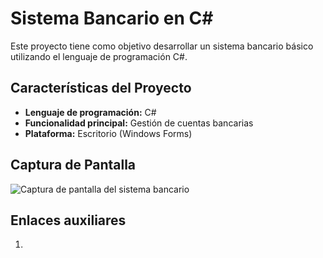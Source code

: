 # Sistema Bancario en C#

Este proyecto tiene como objetivo desarrollar un sistema bancario básico utilizando el lenguaje de programación C#.

## Características del Proyecto

- **Lenguaje de programación:** C#
- **Funcionalidad principal:** Gestión de cuentas bancarias
- **Plataforma:** Escritorio (Windows Forms)

## Captura de Pantalla

![Captura de pantalla del sistema bancario](https://www.unotv.com/uploads/2022/09/que-es-el-sistema-financiero-banxico-explica-su-funcion-161949.jpg)

## Enlaces auxiliares

1. 
   ```bash https://github.com/tu-usuario/SistemaBancarioCSharp.git
